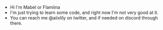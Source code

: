 - Hi I'm Mabel or Flamiina
- I'm just trying to learn some code, and right now I'm not very good at it.
- You can reach me @aiixlily on twitter, and if needed on discord through there.
<!---
Flamiina/Flamiina is a ✨ special ✨ repository because its `README.md` (this file) appears on your GitHub profile.
You can click the Preview link to take a look at your changes.
--->
